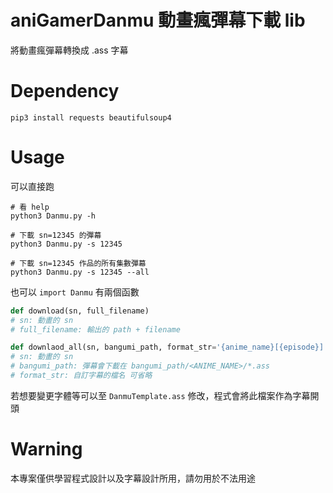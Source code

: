 # aniGamerDanmu 動畫瘋彈幕下載 lib
將動畫瘋彈幕轉換成 .ass 字幕

# Dependency
```shell
pip3 install requests beautifulsoup4
```

# Usage
可以直接跑
```shell
# 看 help
python3 Danmu.py -h

# 下載 sn=12345 的彈幕
python3 Danmu.py -s 12345

# 下載 sn=12345 作品的所有集數彈幕
python3 Danmu.py -s 12345 --all
```
也可以 ```import Danmu``` 有兩個函數
```python
def download(sn, full_filename)
# sn: 動畫的 sn
# full_filename: 輸出的 path + filename

def downlaod_all(sn, bangumi_path, format_str='{anime_name}[{episode}].ass')
# sn: 動畫的 sn
# bangumi_path: 彈幕會下載在 bangumi_path/<ANIME_NAME>/*.ass
# format_str: 自訂字幕的檔名 可省略
```

若想要變更字體等可以至 ```DanmuTemplate.ass``` 修改，程式會將此檔案作為字幕開頭
# Warning
本專案僅供學習程式設計以及字幕設計所用，請勿用於不法用途